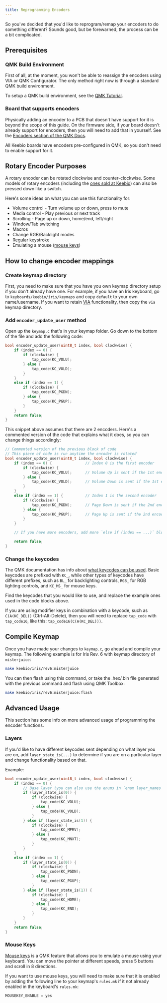 ```yaml
---
title: Reprogramming Encoders
---
```


So you've decided that you'd like to reprogram/remap your encoders to do something different? Sounds good, but be forewarned, the process can be a bit complicated.

## Prerequisites

### QMK Build Environment

First of all, at the moment, you won't be able to reassign the encoders using VIA or QMK Configurator. The only method right now is through a standard QMK build environment.

To setup a QMK build environment, see the [QMK Tutorial](https://docs.qmk.fm/#/newbs).

### Board that supports encoders

Physically adding an encoder to a PCB that doesn't have support for it is beyond the scope of this guide. On the firmware side, if your board doesn't already support for encoders, then you will need to add that in yourself. See the [Encoders section of the QMK Docs](https://docs.qmk.fm/#/feature_encoders). 

All Keebio boards have encoders pre-configured in QMK, so you don't need to enable support for it.

## Rotary Encoder Purposes

A rotary encoder can be rotated clockwise and counter-clockwise. Some models of rotary encoders (including the [ones sold at Keebio](https://keeb.io/products/rotary-encoder-ec11)) can also be pressed down like a switch.

Here's some ideas on what you can use this functionality for:

- Volume control - Turn volume up or down, press to mute
- Media control - Play previous or next track
- Scrolling - Page up or down, home/end, left/right
- Window/Tab switching
- Macros
- Change RGB/Backlight modes
- Regular keystroke
- Emulating a mouse ([mouse keys](https://docs.qmk.fm/#/feature_mouse_keys))

## How to change encoder mappings

### Create keymap directory

First, you need to make sure that you have you own keymap directory setup if you don't already have one. For example, if you have an Iris keyboard, go to `keyboards/keebio/iris/keymaps` and copy `default` to your own name/username. If you want to retain [VIA](via.md) functionality, then copy the `via` keymap directory.

### Add `encoder_update_user` method

Open up the `keymap.c` that's in your keymap folder. Go down to the bottom of the file and add the following code:

```c
bool encoder_update_user(uint8_t index, bool clockwise) {
    if (index == 0) {
        if (clockwise) {
            tap_code(KC_VOLU);
        } else {
            tap_code(KC_VOLD);
        }
    }
    else if (index == 1) {
        if (clockwise) {
            tap_code(KC_PGDN);
        } else {
            tap_code(KC_PGUP);
        }
    }
    return false;
}
```

This snippet above assumes that there are 2 encoders. Here's a commented version of the code that explains what it does, so you can change things accordingly:


```c
// Commented version of the previous block of code
// This piece of code is run anytime the encoder is rotated
bool encoder_update_user(uint8_t index, bool clockwise) {
    if (index == 0) {               // Index 0 is the first encoder
        if (clockwise) {
            tap_code(KC_VOLU);      // Volume Up is sent if the 1st encoder is rotated clockwise
        } else {
            tap_code(KC_VOLD);      // Volume Down is sent if the 1st encoder is rotated counter-clockwise
        }
    }
    else if (index == 1) {          // Index 1 is the second encoder
        if (clockwise) {
            tap_code(KC_PGDN);      // Page Down is sent if the 2nd encoder is rotated clockwise
        } else {
            tap_code(KC_PGUP);      // Page Up is sent if the 2nd encoder is rotated counter-clockwise
        }
    }

    // If you have more encoders, add more `else if (index == ...)` blocks here

    return false;
}
```

### Change the keycodes

The QMK documentation has info about [what keycodes can be used](https://docs.qmk.fm/#/faq_keymap?id=what-keycodes-can-i-use). Basic keycodes are prefixed with `KC_`, while other types of keycodes have different prefixes, such as `BL_` for backlighting controls, `RGB_` for RGB lighting controls, and `KC_MS_` for mouse keys.

Find the keycodes that you would like to use, and replace the example ones used in the code blocks above.

If you are using modifier keys in combination with a keycode, such as `C(A(KC_DEL))` (Ctrl-Alt-Delete), then you will need to replace `tap_code` with `tap_code16`, like this: `tap_code16(C(A(KC_DEL)))`.

## Compile Keymap

Once you have made your changes to `keymap.c`, go ahead and compile your keymap. The following example is for Iris Rev. 6 with keymap directory of `misterjuice`:

```bash
make keebio/iris/rev6:misterjuice
```

You can then flash using this command, or take the .hex/.bin file generated with the previous command and flash using QMK Toolbox:

```bash
make keebio/iris/rev6:misterjuice:flash
```

## Advanced Usage

This section has some info on more advanced usage of programming the encoder functions.

### Layers

If you'd like to have different keycodes sent depending on what layer you are on, add `layer_state_is(...)` to determine if you are on a particular layer and change functionality based on that.

Example:

```c
bool encoder_update_user(uint8_t index, bool clockwise) {
    if (index == 0) {
        // Base layer (you can also use the enums in `enum layer_names` instead of 0, 1, 2, etc.) 
        if (layer_state_is(0)) {
            if (clockwise) {
                tap_code(KC_VOLU);
            } else {
                tap_code(KC_VOLD);
            }
        } else if (layer_state_is(1)) {
            if (clockwise) {
                tap_code(KC_MPRV);
            } else {
                tap_code(KC_MNXT);
            }
        }
    }
    else if (index == 1) {
        if (layer_state_is(0)) {
            if (clockwise) {
                tap_code(KC_PGDN);
            } else {
                tap_code(KC_PGUP);
            }
        } else if (layer_state_is(1)) {
            if (clockwise) {
                tap_code(KC_HOME);
            } else {
                tap_code(KC_END);
            }
        }
    }
    return false;
}
```

### Mouse Keys

[Mouse keys](https://docs.qmk.fm/#/feature_mouse_keys) is a QMK feature that allows you to emulate a mouse using your keyboard. You can move the pointer at different speeds, press 5 buttons and scroll in 8 directions.

If you want to use mouse keys, you will need to make sure that it is enabled by adding the following line to your keymap's `rules.mk` if it not already enabled in the keyboard's `rules.mk`:

```c
MOUSEKEY_ENABLE = yes
```

